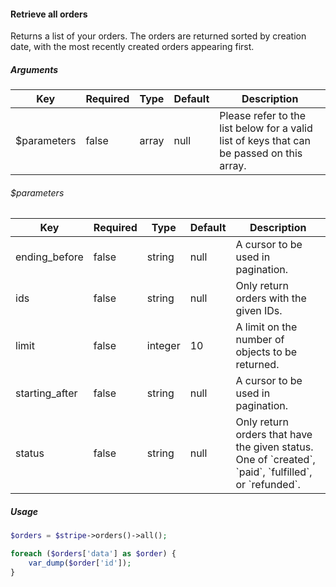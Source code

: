 #### Retrieve all orders

Returns a list of your orders. The orders are returned sorted by creation date, with the most recently created orders appearing first.

##### Arguments

<table>
    <thead>
        <th>Key</th>
        <th>Required</th>
        <th>Type</th>
        <th>Default</th>
        <th>Description</th>
    </thead>
    <tbody>
        <tr>
            <td>$parameters</td>
            <td>false</td>
            <td>array</td>
            <td>null</td>
            <td>Please refer to the list below for a valid list of keys that can be passed on this array.</td>
        </tr>
    </tbody>
</table>

###### $parameters

<table>
    <thead>
        <th>Key</th>
        <th>Required</th>
        <th>Type</th>
        <th>Default</th>
        <th>Description</th>
    </thead>
    <tbody>
        <tr>
            <td>ending_before</td>
            <td>false</td>
            <td>string</td>
            <td>null</td>
            <td>A cursor to be used in pagination.</td>
        </tr>
        <tr>
            <td>ids</td>
            <td>false</td>
            <td>string</td>
            <td>null</td>
            <td>Only return orders with the given IDs.</td>
        </tr>
        <tr>
            <td>limit</td>
            <td>false</td>
            <td>integer</td>
            <td>10</td>
            <td>A limit on the number of objects to be returned.</td>
        </tr>
        <tr>
            <td>starting_after</td>
            <td>false</td>
            <td>string</td>
            <td>null</td>
            <td>A cursor to be used in pagination.</td>
        </tr>
        <tr>
            <td>status</td>
            <td>false</td>
            <td>string</td>
            <td>null</td>
            <td>Only return orders that have the given status. One of `created`, `paid`, `fulfilled`, or `refunded`.</td>
        </tr>
    </tbody>
</table>

##### Usage

```php
$orders = $stripe->orders()->all();

foreach ($orders['data'] as $order) {
    var_dump($order['id']);
}
```
